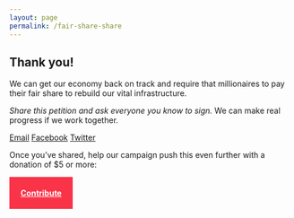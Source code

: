 ```yaml
---
layout: page
permalink: /fair-share-share
---
```


## Thank you!

We can get our economy back on track and require that millionaires to pay their fair share to rebuild our vital infrastructure.

*Share this petition and ask everyone you know to sign.* We can make real progress if we work together.

<a target="_blank" href="mailto:?subject=Paying%20their%20fair%20share&amp;body=Demand%20that%20millionaires%20and%20giant%20corporations%20pay%20their%20fair%20share%20of%20taxes%20and%20sign%20Dave's%20petition:http://coleforcongress.com/fair-share/" class="icon mail button">Email</a>
  <a href="https://www.facebook.com/sharer/sharer.php?u=http://coleforcongress.com/fair-share/" target="_blank" class="icon facebook button">Facebook</a>
  <a href="https://twitter.com/intent/tweet?text=Demand%20that%20millionaires%20and%20giant%20corporations%20pay%20their%20fair%20share%20of%20taxes%20and%20sign%20Dave's%20petition:http://coleforcongress.com/fair-share" target="_blank" class="icon twitter button">Twitter</a>
  
Once you’ve shared, help our campaign push this even further with a donation of $5 or more:

<a  style="font-weight:bold;background: #f93348;color: white;float:none;display: inline-block;padding:20px;-webkit-transition:background-color 0.2s, color 0.2s;  -moz-transition: background-color 0.2s, color 0.2s; -o-transition: background-color 0.2s, color 0.2s;  transition: background-color 0.2s, color 0.2s;"  href="/contribute">Contribute</a>

